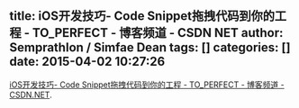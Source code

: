 title: iOS开发技巧- Code Snippet拖拽代码到你的工程 - TO_PERFECT - 博客频道 - CSDN NET
author: Semprathlon / Simfae Dean
tags: []
categories: []
date: 2015-04-02 10:27:26
---
<a href='http://blog.csdn.net/yangbingbinga/article/details/42890571'>iOS开发技巧- Code Snippet拖拽代码到你的工程 - TO_PERFECT - 博客频道 - CSDN.NET</a>.